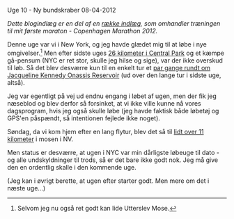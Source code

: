 Uge 10 - Ny bundskraber
08-04-2012


*Dette blogindlæg er en del af en [række indlæg](/marathon.html), som omhandler træningen til mit første maraton - Copenhagen Marathon 2012.*

Denne uge var vi i New York, og jeg havde glædet mig til at løbe i nye omgivelser.[^1] Men efter sidste uges [26 kilometer i Central Park](http://connect.garmin.com/activity/164249547) og et kæmpe gå-pensum (NYC er ret stor, skulle jeg hilse og sige), var der ikke overskud til løb. Så det blev desværre kun til en enkelt tur et [par gange rundt om Jacqueline Kennedy Onassis Reservoir](http://connect.garmin.com/activity/165402604) (ud over den lange tur i sidste uge, altså).

Jeg var egentligt på vej ud endnu engang i løbet af ugen, men der fik jeg næseblod og blev derfor så forsinket, at vi ikke ville kunne nå vores dagsprogram, hvis jeg også skulle løbe (jeg havde faktisk både løbetøj og GPS'en påspændt, så intentionen fejlede ikke noget).

Søndag, da vi kom hjem efter en lang flytur, blev det så til [lidt over 11 kilometer](http://connect.garmin.com/activity/166427471) i mosen i NV.

Men status er desværre, at ugen i NYC var min dårligste løbeuge til dato - og alle undskyldninger til trods, så er det bare ikke godt nok. Jeg må give den en ordentlig skalle i den kommende uge.

(Jeg kan i øvrigt berette, at ugen efter starter godt. Men mere om det i næste uge...)

[^1]: Selvom jeg nu også ret godt kan lide Utterslev Mose.
